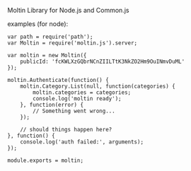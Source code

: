 Moltin Library for Node.js and Common.js

examples (for node):

	var path = require('path');
	var Moltin = require('moltin.js').server;

	var moltin = new Moltin({
		publicId: 'fcKWLXzGQbrNCnZIILTtK3NkZO2Hm9OuINmvDuML'
	});

	moltin.Authenticate(function() {
		moltin.Category.List(null, function(categories) {
			moltin.categories = categories;
			console.log('moltin ready');
		}, function(error) {
		    // Something went wrong...
		});
		
		// should things happen here?
	}, function() {
		console.log('auth failed:', arguments);
	});

	module.exports = moltin;
